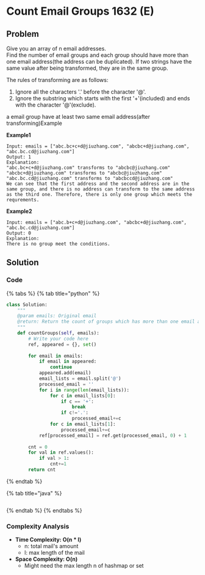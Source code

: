 # Count Email Groups 1632 \(E\)

## Problem

Give you an array of n email addresses.  
Find the number of email groups and each group should have more than one email address\(the address can be duplicated\). If two strings have the same value after being transformed, they are in the same group.

The rules of transforming are as follows:

1. Ignore all the characters '.' before the character '@'.
2. Ignore the substring which starts with the first '+'\(included\) and ends with the character '@'\(exclude\).

a email group have at least two same email address\(after transforming\)Example

**Example1**

```text
Input: emails = ["abc.bc+c+d@jiuzhang.com", "abcbc+d@jiuzhang.com", "abc.bc.cd@jiuzhang.com"]
Output: 1
Explanation: 
"abc.bc+c+d@jiuzhang.com" transforms to "abcbc@jiuzhang.com"
"abcbc+d@jiuzhang.com" transforms to "abcbc@jiuzhang.com"
"abc.bc.cd@jiuzhang.com" transforms to "abcbccd@jiuzhang.com"
We can see that the first address and the second address are in the same group, and there is no address can transform to the same address as the third one. Therefore, there is only one group which meets the requrements.
```

**Example2**

```text
Input: emails = ["abc.b+c+d@jiuzhang.com", "abcbc+d@jiuzhang.com", "abc.bc.cd@jiuzhang.com"]
Output: 0
Explanation: 
There is no group meet the conditions.
```

## Solution

### Code

{% tabs %}
{% tab title="python" %}
```python
class Solution:
    """
    @param emails: Original email
    @return: Return the count of groups which has more than one email address in it.
    """
    def countGroups(self, emails):
        # Write your code here
        ref, appeared = {}, set()
        
        for email in emails:
            if email in appeared:
                continue
            appeared.add(email)
            email_lists = email.split('@')
            processed_email = ''
            for i in range(len(email_lists)):
                for c in email_lists[0]:
                    if c == '+':
                        break
                    if c!='.':
                        processed_email+=c
                for c in email_lists[1]:
                    processed_email+=c
            ref[processed_email] = ref.get(processed_email, 0) + 1
            
        cnt = 0
        for val in ref.values():
            if val > 1:
                cnt+=1
        return cnt        

```
{% endtab %}

{% tab title="java" %}
```

```
{% endtab %}
{% endtabs %}

### Complexity Analysis

* **Time Complexity: O\(n \* l\)**
  * n: total mail's amount
  * l: max length of the mail
* **Space Complexity: O\(n\)**
  * Might need the max length n of hashmap or set

